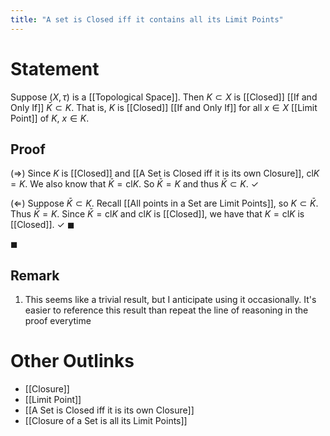 ```yaml
---
title: "A set is Closed iff it contains all its Limit Points"
---
```


# Statement
Suppose $(X, \tau)$ is a [[Topological Space]]. Then $K \subset X$ is [[Closed]] [[If and Only If]] $\bar{K} \subset K$. That is, $K$ is [[Closed]] [[If and Only If]] for all $x \in X$ [[Limit Point]] of $K$, $x \in K$.

## Proof
$(\Rightarrow)$ Since $K$ is [[Closed]] and [[A Set is Closed iff it is its own Closure]], $\text{cl} K = K$. We also know that $\bar{K} = \text{cl} K$. So $\bar{K} = K$ and thus $\bar{K} \subset K$. $\checkmark$

$(\Leftarrow)$ Suppose $\bar{K} \subset K$. Recall [[All points in a Set are Limit Points]], so $K \subset \bar{K}$. Thus $\bar{K} = K$. Since $\bar{K} = \text{cl} K$ and $\text{cl} K$ is [[Closed]], we have that $K = \text{cl} K$ is [[Closed]]. $\checkmark$ $\blacksquare$

$\blacksquare$

## Remark
1. This seems like a trivial result, but I anticipate using it occasionally. It's easier to reference this result than repeat the line of reasoning in the proof everytime

# Other Outlinks
- [[Closure]]
- [[Limit Point]]
- [[A Set is Closed iff it is its own Closure]]
- [[Closure of a Set is all its Limit Points]]